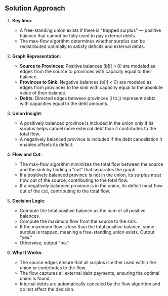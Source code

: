 ## Solution Approach

1. **Key Idea**:
   - A free-standing union exists if there is "trapped surplus" — positive balance that cannot be fully used to pay external debts.
   - The max-flow algorithm determines whether surplus can be redistributed optimally to satisfy deficits and external debts.

2. **Graph Representation**:
   - **Source to Provinces**: Positive balances (b[i] > 0) are modeled as edges from the source to provinces with capacity equal to their balance.
   - **Provinces to Sink**: Negative balances (b[i] < 0) are modeled as edges from provinces to the sink with capacity equal to the absolute value of their balance.
   - **Debts**: Directed edges between provinces (i to j) represent debts with capacities equal to the debt amounts.

3. **Union Insight**:
   - A positively balanced province is included in the union only if its surplus helps cancel more external debt than it contributes to the total flow.
   - A negatively balanced province is included if the debt cancellation it enables offsets its deficit.

4. **Flow and Cut**:
   - The max-flow algorithm minimizes the total flow between the source and the sink by finding a "cut" that separates the graph.
   - If a positively balanced province is not in the union, its surplus must flow out of the source, contributing to the total flow.
   - If a negatively balanced province is in the union, its deficit must flow out of the cut, contributing to the total flow.

5. **Decision Logic**:
   - Compute the total positive balance as the sum of all positive balances.
   - Compute the maximum flow from the source to the sink.
   - If the maximum flow is less than the total positive balance, some surplus is trapped, meaning a free-standing union exists. Output "yes."
   - Otherwise, output "no."

6. **Why It Works**:
   - The source edges ensure that all surplus is either used within the union or contributes to the flow.
   - The flow captures all external debt payments, ensuring the optimal union is found.
   - Internal debts are automatically canceled by the flow algorithm and do not affect the decision.

